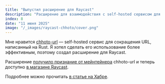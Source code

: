 ```yaml
---
title: "Выпустил расширение для Raycast"
description: "Расширение для взаимодействия с self-hosted сервисом для сокращения URL."
index: 8
date: "11 июня 2025"
image: "/_images/raycast-chhoto/cover.png"
---
```


Мне нравится [chhoto-url](https://github.com/SinTan1729/chhoto-url) — self-hosted сервис для сокращения URL, написанный на Rust. Я хотел сделать его использование более эффективным, поэтому создал расширение для Raycast.

Расширение [получило признание от мейнтейнера](https://github.com/SinTan1729/chhoto-url#raycast-extension) chhoto-url и теперь доступно [в магазине Raycast](https://www.raycast.com/andrei_hudalla/chhoto).

Подробнее можно прочитать [в статье на Хабре](https://habr.com/ru/articles/919354/).
